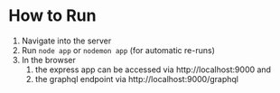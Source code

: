 # How to Run

1. Navigate into the server
2. Run `node app` or `nodemon app` (for automatic re-runs)
3. In the browser
   1. the express app can be accessed via http://localhost:9000 and
   2. the graphql endpoint via http://localhost:9000/graphql
